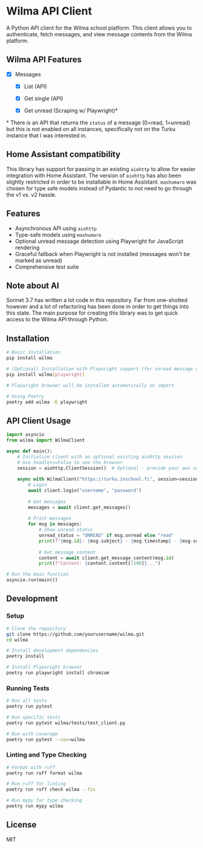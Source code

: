 # Wilma API Client

A Python API client for the Wilma school platform. This client allows you to authenticate, fetch messages, and view message contents from the Wilma platform.

## Wilma API Features

- [X] Messages
  - [X] List (API)
  - [X] Get single (API)
  - [X] Get unread (Scraping w/ Playwright)\*


\* There _is_ an API that returns the `status` of a message (0=read, 1=unread) but this is not enabled on all instances, specifically not on the Turku instance that I was interested in. 

## Home Assistant compatibility

This library has support for passing in an existing `aiohttp` to allow for easier integration with
Home Assistant. The version of `aiohttp` has also been slightly restricted in order to be installable
in Home Assistant. `mashumaro` was chosen for type safe models instead of Pydantic to not need to
go through the v1 vs. v2 hassle.

## Features

- Asynchronous API using `aiohttp`
- Type-safe models using `mashumaro`
- Optional unread message detection using Playwright for JavaScript rendering
- Graceful fallback when Playwright is not installed (messages won't be marked as unread)
- Comprehensive test suite

## Note about AI

Sonnet 3.7 has written a lot code in this repository. Far from one-shotted however and a lot of
refactoring has been done in order to get things into this state. The main purpose for creating
this library was to get quick access to the Wilma API through Python.

## Installation

```bash
# Basic installation
pip install wilma

# (Optional) Installation with Playwright support (for unread message detection)
pip install wilma[playwright]

# Playwright browser will be installed automatically on import

# Using Poetry
poetry add wilma -E playwright
```

## API Client Usage

```python
import asyncio
from wilma import WilmaClient

async def main():
    # Initialize client with an optional existing aiohttp session
    # Use headless=False to see the browser
    session = aiohttp.ClientSession()  # Optional - provide your own session
    
    async with WilmaClient("https://turku.inschool.fi", session=session, headless=True) as client:
        # Login
        await client.login("username", "password")
        
        # Get messages
        messages = await client.get_messages()
        
        # Print messages
        for msg in messages:
            # Show unread status
            unread_status = "UNREAD" if msg.unread else "read"
            print(f"{msg.id}: {msg.subject} - {msg.timestamp} - {msg.sender} - {unread_status}")
            
            # Get message content
            content = await client.get_message_content(msg.id)
            print(f"Content: {content.content[:100]}...")

# Run the main function
asyncio.run(main())
```

## Development

### Setup

```bash
# Clone the repository
git clone https://github.com/yourusername/wilma.git
cd wilma

# Install development dependencies
poetry install

# Install Playwright browser
poetry run playwright install chromium
```

### Running Tests

```bash
# Run all tests
poetry run pytest

# Run specific tests
poetry run pytest wilma/tests/test_client.py

# Run with coverage
poetry run pytest --cov=wilma
```

### Linting and Type Checking

```bash
# Format with ruff
poetry run ruff format wilma

# Run ruff for linting
poetry run ruff check wilma --fix

# Run mypy for type checking
poetry run mypy wilma
```

## License

MIT
